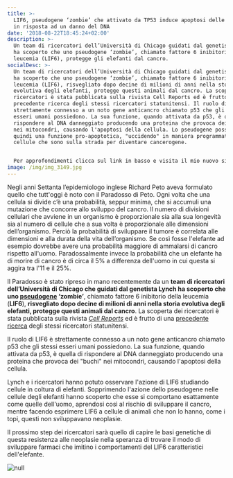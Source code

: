 ```yaml
---
title: >-
  LIF6, pseudogene ‘zombie’ che attivato da TP53 induce apoptosi delle cellule
  in risposta ad un danno del DNA
date: '2018-08-22T18:45:24+02:00'
description: >-
  Un team di ricercatori dell’Università di Chicago guidati dal genetista Lynch
  ha scoperto che uno pseudogene ‘zombie’, chiamato fattore 6 inibitorio della
  leucemia (LIF6), protegge gli elefanti dal cancro. 
socialDesc: >-
  Un team di ricercatori dell’Università di Chicago guidati dal genetista Lynch
  ha scoperto che uno pseudogene ‘zombie’, chiamato fattore 6 inibitorio della
  leucemia (LIF6), risvegliato dopo decine di milioni di anni nella storia
  evolutiva degli elefanti, protegge questi animali dal cancro. La scoperta dei
  ricercatori è stata pubblicata sulla rivista Cell Reports ed è frutto di una
  precedente ricerca degli stessi ricercatori statunitensi. Il ruolo di LIF6 è
  strettamente connesso a un noto gene anticancro chiamato p53 che gli stessi
  esseri umani possiedono. La sua funzione, quando attivata da p53, è quella di
  rispondere al DNA danneggiato producendo una proteina che provoca dei buchi
  nei mitocondri, causando l'apoptosi della cellula. Lo pseudogene possiede
  quindi una funzione pro-apoptotica, "uccidendo" in maniera programmata le
  cellule che sono sulla strada per diventare cancerogene.


  Per approfondimenti clicca sul link in basso e visita il mio nuovo sito...
image: /img/img_3149.jpg
---
```

Negli anni Settanta l’epidemiologo inglese Richard Peto aveva formulato quello che tutt'oggi è noto con il Paradosso di Peto. Ogni volta che una cellula si divide c’è una probabilità, seppur minima, che si accumuli una mutazione che concorre allo sviluppo del cancro. Il numero di divisioni cellulari che avviene in un organismo è proporzionale sia alla sua longevità sia al numero di cellule che a sua volta è proporzionale alle dimensioni dell’organismo. Perciò la probabilità di sviluppare il tumore è correlata alle dimensioni e alla durata della vita dell’organismo. Se così fosse l'elefante ad esempio dovrebbe avere una probabilità maggiore di ammalarsi di cancro rispetto all'uomo. Paradossalmente invece la probabilità che un elefante ha di morire di cancro è di circa il 5% a differenza dell'uomo in cui questa si aggira tra l'11 e il 25%.

Il Paradosso è stato ripreso in mano recentemente da un **team di ricercatori dell’Università di Chicago **che guidati dal genetista Lynch** ha scoperto che uno **[**pseudogene**](https://it.wikipedia.org/wiki/Pseudogene)** ‘zombie’**, chiamato fattore 6 inibitorio della leucemia (**LIF6**), **risvegliato dopo decine di milioni di anni nella storia evolutiva degli elefanti, protegge questi animali dal cancro**. La scoperta dei ricercatori è stata pubblicata sulla rivista [_Cell Reports_](https://www.cell.com/cell-reports/fulltext/S2211-1247(18)31145-8?_returnURL=https%3A%2F%2Flinkinghub.elsevier.com%2Fretrieve%2Fpii%2FS2211124718311458%3Fshowall%3Dtrue) ed è frutto di una [precedente ricerca](https://www.biorxiv.org/content/early/2015/10/06/028522) degli stessi ricercatori statunitensi.

Il ruolo di LIF6 è strettamente connesso a un noto gene anticancro chiamato p53 che gli stessi esseri umani possiedono. La sua funzione, quando attivata da p53, è quella di rispondere al DNA danneggiato producendo una proteina che provoca dei "buchi" nei mitocondri, causando l'apoptosi della cellula.

Lynch e i ricercatori hanno potuto osservare l'azione di LIF6 studiando cellule in coltura di elefanti. Sopprimendo l'azione dello pseudogene nelle cellule degli elefanti hanno scoperto che esse si comportano esattamente come quelle dell'uomo, aprendosi così al rischio di sviluppare il cancro, mentre facendo esprimere LIF6 a cellule di animali che non lo hanno, come i topi, questi non sviluppavano  neoplasie.

Il prossimo step dei ricercatori sarà quello di capire le basi genetiche di questa resistenza alle neoplasie nella speranza di trovare il modo di sviluppare farmaci che imitino i comportamenti del LIF6 caratteristici dell'elefante.

![null](/img/fx1_lrg.jpg)
